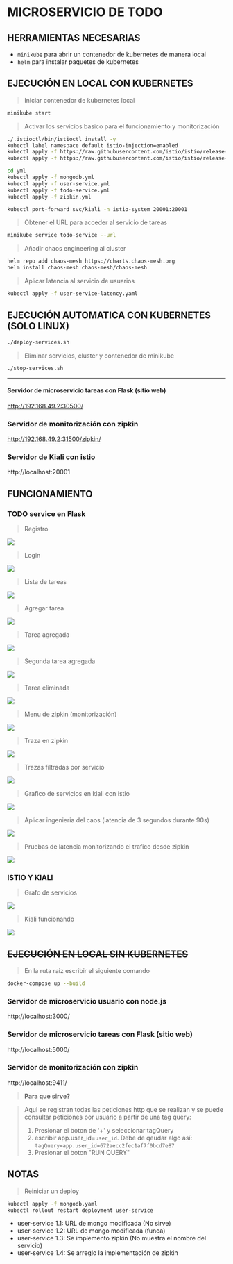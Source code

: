 # MICROSERVICIO DE TODO
## HERRAMIENTAS NECESARIAS
- `minikube` para abrir un contenedor de kubernetes de manera local
- `helm` para instalar paquetes de kubernetes

## EJECUCIÓN EN LOCAL CON KUBERNETES
> Iniciar contenedor de kubernetes local
```BASH
minikube start
```

>Activar los servicios basico para el funcionamiento y monitorización
```BASH
./.istioctl/bin/istioctl install -y
kubectl label namespace default istio-injection=enabled
kubectl apply -f https://raw.githubusercontent.com/istio/istio/release-1.24/samples/addons/kiali.yaml
kubectl apply -f https://raw.githubusercontent.com/istio/istio/release-1.24/samples/addons/prometheus.yaml

cd yml
kubectl apply -f mongodb.yml
kubectl apply -f user-service.yml
kubectl apply -f todo-service.yml
kubectl apply -f zipkin.yml

kubectl port-forward svc/kiali -n istio-system 20001:20001
```

> Obtener el URL para acceder al servicio de tareas
```BASH
minikube service todo-service --url
```

> Añadir chaos engineering al cluster
```BASH
helm repo add chaos-mesh https://charts.chaos-mesh.org
helm install chaos-mesh chaos-mesh/chaos-mesh
```

> Aplicar latencia al servicio de usuarios
```BASH
kubectl apply -f user-service-latency.yaml
```

## EJECUCIÓN AUTOMATICA CON KUBERNETES (SOLO LINUX)
```BASH
./deploy-services.sh
```
>Eliminar servicios, cluster y contenedor de minikube
```BASH
./stop-services.sh
```

---
#### Servidor de microservicio tareas con Flask (sitio web)
http://192.168.49.2:30500/

### Servidor de monitorización con zipkin
http://192.168.49.2:31500/zipkin/

### Servidor de Kiali con istio
http://localhost:20001

## FUNCIONAMIENTO

### TODO service en Flask
>Registro
<img src="https://github.com/FernandoRizo/TOLERANTE_A_FALLAS/blob/main/images/2_register.png?raw=true"/>

>Login
<img src="https://github.com/FernandoRizo/TOLERANTE_A_FALLAS/blob/main/images/3_login_con_usuario.png?raw=true"/>

>Lista de tareas
<img src="https://github.com/FernandoRizo/TOLERANTE_A_FALLAS/blob/main/images/4_lista_tareas.png?raw=true"/>

>Agregar tarea
<img src="https://github.com/FernandoRizo/TOLERANTE_A_FALLAS/blob/main/images/5_crear_tarea.png?raw=true"/>

>Tarea agregada
<img src="https://github.com/FernandoRizo/TOLERANTE_A_FALLAS/blob/main/images/6_lista_un_todo.png?raw=true"/>

>Segunda tarea agregada
<img src="https://github.com/FernandoRizo/TOLERANTE_A_FALLAS/blob/main/images/7_lista_dos_todo.png?raw=true"/>

>Tarea eliminada
<img src="https://github.com/FernandoRizo/TOLERANTE_A_FALLAS/blob/main/images/8_eliminar_todo.png?raw=true"/>

>Menu de zipkin (monitorización)
<img src="https://github.com/FernandoRizo/TOLERANTE_A_FALLAS/blob/main/images/9.0_zipkin_main.png?raw=true"/>

>Traza en zipkin
<img src="https://github.com/FernandoRizo/TOLERANTE_A_FALLAS/blob/main/images/9.1_traza_zipkin.png?raw=true"/>

>Trazas filtradas por servicio
<img src="https://github.com/FernandoRizo/TOLERANTE_A_FALLAS/blob/main/images/9.2_zipkin_user_service.png?raw=true"/>

>Grafico de servicios en kiali con istio
<img src="https://github.com/FernandoRizo/TOLERANTE_A_FALLAS/blob/main/images/9.3_kiali_graph.png?raw=true"/>

>Aplicar ingenieria del caos (latencia de 3 segundos durante 90s)
<img src="https://github.com/FernandoRizo/TOLERANTE_A_FALLAS/blob/main/images/9.4_aplicar_latencia.png?raw=true"/>

>Pruebas de latencia monitorizando el trafico desde zipkin
<img src="https://github.com/FernandoRizo/TOLERANTE_A_FALLAS/blob/main/images/9.5_zipkin_latencia.png?raw=true"/>

### ISTIO Y KIALI
>Grafo de servicios
<img src="https://github.com/FernandoRizo/TOLERANTE_A_FALLAS/blob/cristian/images/grafo_servicios.png?raw=true"/>

>Kiali funcionando
<img src="https://github.com/FernandoRizo/TOLERANTE_A_FALLAS/blob/cristian/images/istio_funcionando.png?raw=true"/>

## ~~EJECUCIÓN EN LOCAL SIN KUBERNETES~~
>En la ruta raiz escribir el siguiente comando
```BASH
docker-compose up --build
```

### Servidor de microservicio usuario con node.js
http://localhost:3000/

### Servidor de microservicio tareas con Flask (sitio web)
http://localhost:5000/

### Servidor de monitorización con zipkin
http://localhost:9411/

>**Para que sirve?**

> Aqui se registran todas las peticiones http que se realizan y se puede consultar peticiones por usuario a partir de una tag query:
> 1. Presionar el boton de '+' y seleccionar tagQuery
> 2. escribir app.user_id=`user_id`. Debe de qeudar algo    así: `tagQuery=app.user_id=672aecc2fec1af7f0bcd7e87`
> 3. Presionar el boton "RUN QUERY"

## NOTAS
>Reiniciar un deploy
```BASH
kubectl apply -f mongodb.yaml
kubectl rollout restart deployment user-service
```

- user-service 1.1: URL de mongo modificada (No sirve)
- user-service 1.2: URL de mongo modificada (funca)
- user-service 1.3: Se implemento zipkin (No muestra el nombre del servicio)
- user-service 1.4: Se arreglo la implementación de zipkin
